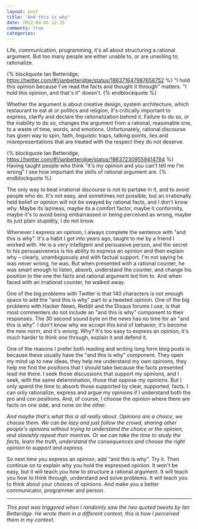 ```yaml
---
layout: post
title: "And this is why"
date: 2012-04-01 12:35
comments: true
categories: 
---
```


Life, communication, programming, it's all about structuring a rational argument. But too many people are either unable to, or are unwilling to, rationalize.

{% blockquote Ian Betteridge, https://twitter.com/#!/ianbetteridge/status/186371647987658752 %}
"I hold this opinion because I've read the facts and thought it through" matters. "I hold this opinion, and that's it" doesn't.
{% endblockquote %}

Whether the argument is about creative design, system architecture, which restaurant to eat at or politics and religion, it's critically important to express, clarify and declare the rationalization behind it. Failure to do so, or the inability to do so, changes the argument from a rational, reasonable one, to a waste of time, words, and emotions. Unfortunately, rational discourse has given way to spin, faith, linguistic traps, talking points, lies and misrepresentations that are treated with the respect they do not deserve.

{% blockquote Ian Betteridge, https://twitter.com/#!/ianbetteridge/status/186372309559414784 %}
Having taught people who think "it's my opinion and you can't tell me I'm wrong" I see how important the skills of rational argument are.
{% endblockquote %}

The only way to beat irrational discourse is not to partake in it, and to avoid people who do. It's not easy, and sometimes not possible, but an irrationally held belief or opinion will not be swayed by rational facts, and I don't know why. Maybe its laziness, maybe its a comfort factor, maybe it conformity, maybe it's to avoid being embarrassed or being perceived as wrong, maybe its just plain stupidity, I do not know.

Whenever I express an opinion, I always complete the sentence with "and this is why". It's a habit I got into years ago, taught to me by a friend I worked with. He is a very intelligent and persuasive person, and the secret to his persuasiveness is his ability to express an opinion and then explain why – clearly, unambiguously and with factual support. I'm not saying he was never wrong, he was. But when presented with a rational counter, he was smart enough to listen, absorb, understand the counter, and change his position to the one the facts and rational argument led him to. And when faced with an irrational counter, he walked away.

One of the big problems with Twitter is that 140 characters is not enough space to add the "and this is why" part to a tweeted opinion.  One of the big problems with Hacker News, Reddit and the Disqus forums I use, is that most commenters do not include an "and this is why" component to their responses. The 30 second sound byte on the news has no time for an "and this is why". I don't know why we accept this kind of behavior, it's become the new norm, and it's wrong. Why? It's too easy to express an opinion, it's much harder to think one through, explain it and defend it.

One of the reasons I prefer both reading and writing long form blog posts is because these usually have the "and this is why" component. They open my mind up to new ideas, they help me understand my own opinions, they help me find the positions that I should take because the facts presented lead me there. I seek those discussions that support my opinions, and I seek, with the same determination, those that oppose my opinions. But I only spend the time to absorb those supported by clear, supported, facts. I can only rationalize, express and argue my opinions if I understand both the pro and con positions. And, of course, I choose the opinion where there are facts on one side, and none on the other.

*And maybe that's what this is all really about. Opinions are a choice, we choose them. We can be lazy and just follow the crowd, sharing other people's opinions without trying to understand the choice or the opinion, and slavishly repeat their mantras. Or we can take the time to study the facts, learn the truth, understand the consequences and choose the right opinion to support and express.*

So next time you express an opinion, add "and this is why". Try it. Then continue on to explain why you hold the expressed opinion. It won't be easy, but it will teach you how to structure a rational argument. It will teach you how to think through, understand and solve problems. It will teach you to think about your choices of opinions. And make you a better communicator, programmer and person.

---

*This post was triggered when I randomly saw the two quoted tweets by Ian Betteridge. He wrote them in a different context, this is how I perceived them in my context.*
